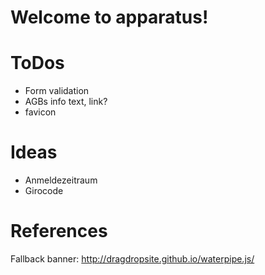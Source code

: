 # Welcome to apparatus!

# ToDos

* Form validation
* AGBs info text, link?
* favicon


# Ideas

* Anmeldezeitraum
* Girocode


# References

Fallback banner: http://dragdropsite.github.io/waterpipe.js/
